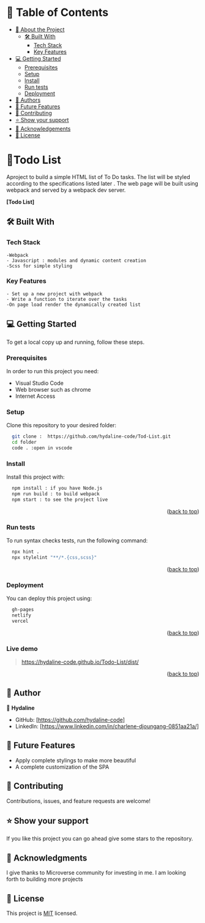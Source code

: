 
# 📗 Table of Contents

- [📖 About the Project](#about-project)
  - [🛠 Built With](#built-with)
    - [Tech Stack](#tech-stack)
    - [Key Features](#key-features)
- [💻 Getting Started](#getting-started)
  - [Prerequisites](#prerequisites)
  - [Setup](#setup)
  - [Install](#install)
  - [Run tests](#run-tests)
  - [Deployment](#deployment)
- [👥 Authors](#authors)
- [🔭 Future Features](#future-features)
- [🤝 Contributing](#contributing)
- [⭐️ Show your support](#support)
- [🙏 Acknowledgements](#acknowledgements)
- [📝 License](#license)

# 📖Todo List<a name="about-project"></a>

 Aproject to build a simple HTML list of To Do tasks. The list will be styled according to the specifications listed later . The web page will be built using webpack and served by a webpack dev server.

**[Todo List]** 

## 🛠 Built With <a name="built-with"></a>

### Tech Stack <a name="tech-stack"></a>

    -Webpack
    - Javascript : modules and dynamic content creation
    -Scss for simple styling

### Key Features <a name="key-features"></a>
    - Set up a new project with webpack
    - Write a function to iterate over the tasks
    -On page load render the dynamically created list 

## 💻 Getting Started <a name="getting-started"></a>

To get a local copy up and running, follow these steps.

### Prerequisites

In order to run this project you need:

- Visual Studio Code
- Web browser such as chrome
- Internet Access

### Setup

Clone this repository to your desired folder:

```sh
  git clone :  https://github.com/hydaline-code/Tod-List.git
  cd folder 
  code . :open in vscode
```

### Install

Install this project with:

```sh
  npm install : if you have Node.js
  npm run build : to build webpack
  npm start : to see the project live
```
<p align="right">(<a href="#readme-top">back to top</a>)</p>

### Run tests

To run  syntax checks tests, run the following command:
```sh
  npx hint .
  npx stylelint "**/*.{css,scss}"
```
<p align="right">(<a href="#readme-top">back to top</a>)</p>

### Deployment

You can deploy this project using:

```sh
  gh-pages
  netlify
  vercel
```
<p align="right">(<a href="#readme-top">back to top</a>)</p>

### Live demo
> https://hydaline-code.github.io/Todo-List/dist/

<p align="right">(<a href="#readme-top">back to top</a>)</p>

## 👥 Author <a name="authors"></a>

👤 **Hydaline**

- GitHub: [https://github.com/hydaline-code]
- LinkedIn: [https://www.linkedin.com/in/charlene-djoungang-0851aa21a/]

## 🔭 Future Features <a name="future-features"></a>

- Apply complete stylings to make more beautiful
- A complete customization of the SPA


## 🤝 Contributing <a name="contributing"></a>

Contributions, issues, and feature requests are welcome! 

## ⭐️ Show your support <a name="support"></a>

If you like this project you can go ahead give some stars to the repository.


## 🙏 Acknowledgments <a name="acknowledgements"></a>

I give thanks to Microverse community for investing in me. I am looking forth to building more projects

## 📝 License <a name="license"></a>

This project is [MIT](./LICENSE) licensed.
